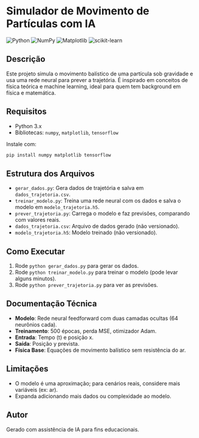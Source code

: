# Simulador de Movimento de Partículas com IA

![Python](https://img.shields.io/badge/Python-3.8%2B-blue)
![NumPy](https://img.shields.io/badge/NumPy-1.21%2B-orange)
![Matplotlib](https://img.shields.io/badge/Matplotlib-3.4%2B-green)
![scikit-learn](https://img.shields.io/badge/scikit--learn-1.0%2B-red)

## Descrição
Este projeto simula o movimento balístico de uma partícula sob gravidade e usa uma rede neural para prever a trajetória. É inspirado em conceitos de física teórica e machine learning, ideal para quem tem background em física e matemática.

## Requisitos
- Python 3.x
- Bibliotecas: `numpy`, `matplotlib`, `tensorflow`

Instale com:
```bash
pip install numpy matplotlib tensorflow
```

## Estrutura dos Arquivos
- `gerar_dados.py`: Gera dados de trajetória e salva em `dados_trajetoria.csv`.
- `treinar_modelo.py`: Treina uma rede neural com os dados e salva o modelo em `modelo_trajetoria.h5`.
- `prever_trajetoria.py`: Carrega o modelo e faz previsões, comparando com valores reais.
- `dados_trajetoria.csv`: Arquivo de dados gerado (não versionado).
- `modelo_trajetoria.h5`: Modelo treinado (não versionado).

## Como Executar
1. Rode `python gerar_dados.py` para gerar os dados.
2. Rode `python treinar_modelo.py` para treinar o modelo (pode levar alguns minutos).
3. Rode `python prever_trajetoria.py` para ver as previsões.

## Documentação Técnica
- **Modelo**: Rede neural feedforward com duas camadas ocultas (64 neurônios cada).
- **Treinamento**: 500 épocas, perda MSE, otimizador Adam.
- **Entrada**: Tempo (t) e posição x.
- **Saída**: Posição y prevista.
- **Física Base**: Equações de movimento balístico sem resistência do ar.

## Limitações
- O modelo é uma aproximação; para cenários reais, considere mais variáveis (ex: ar).
- Expanda adicionando mais dados ou complexidade ao modelo.

## Autor
Gerado com assistência de IA para fins educacionais.